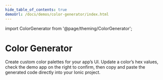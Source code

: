 ```yaml
---
hide_table_of_contents: true
demoUrl: /docs/demos/color-generator/index.html
---
```


import ColorGenerator from '@page/theming/ColorGenerator';

# Color Generator

Create custom color palettes for your app’s UI. Update a color’s hex values, check the demo app on the right to confirm, then copy and paste the generated code directly into your Ionic project.

<ColorGenerator>

</ColorGenerator>
